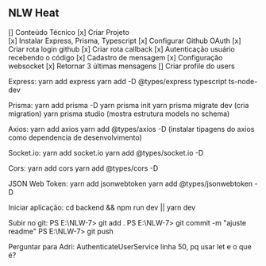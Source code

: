 ## NLW Heat

[] Conteúdo Técnico
    [x] Criar Projeto
    <br>
    [x] Instalar Express, Prisma, Typescript
    [x] Configurar Github OAuth
    [x] Criar rota login github
    [x] Criar rota callback
    [x] Autenticação usuário recebendo o código
    [x] Cadastro de mensagem
    [x] Configuração websocket
    [x] Retornar 3 últimas mensagens
    [] Criar profile do users


Express:
yarn add express
yarn add -D @types/express typescript ts-node-dev

Prisma:
yarn add prisma -D
yarn prisma init
yarn prisma migrate dev (cria migration)
yarn prisma studio (mostra estrutura models no schema)

Axios:
yarn add axios
yarn add @types/axios -D (instalar tipagens do axios como dependencia de desenvolvimento)

Socket.io:
yarn add socket.io
yarn add @types/socket.io -D

Cors:
yarn add cors
yarn add @types/cors -D

JSON Web Token:
yarn add jsonwebtoken
yarn add @types/jsonwebtoken -D

Iniciar aplicação:
cd backend && npm run dev || yarn dev

Subir no git:
PS E:\NLW-7> git add .
PS E:\NLW-7> git commit -m "ajuste readme"
PS E:\NLW-7> git push


Perguntar para Adri:
AuthenticateUserService linha 50, pq usar let e o que é?
